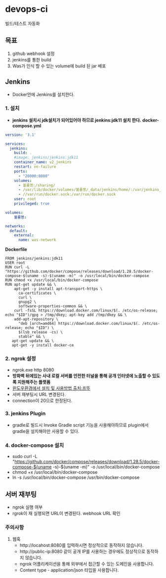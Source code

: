 # devops-ci
빌드/테스트 자동화

## 목표 ##
1. github webhook 설정
2. jenkins를 통한 build
3. Was가 인식 할 수 있는 volume에 build 된 jar 배포

## Jenkins ##
- Docker안에 Jenkins를 설치한다.

### 1. 설치 ###
- **jenkins 설치시 jdk설치가 되어있어야 하므로 jenkins:jdk11 설치 한다.**
**docker-compose.yml**
````yml
version: '3.1'

services:
  jenkins:
    build: .
    #image: jenkins/jenkins:jdk11
    container_name: v2_jenkins
    restart: on-failure
    ports:
      - "20000:8080"
    volumes:
      - 볼륨명:/sharing/
      - /var/lib/docker/volumes/볼륨명/_data/jenkins/home/:/var/jenkins_home/
      - //var/run/docker.sock:/var/run/docker.sock
    user: root
    privileged: true

volumes:
    볼륨명:

networks:
  default:
    external:
      name: was-network
````
**Dockerfile**
````
FROM jenkins/jenkins:jdk11
USER root
RUN curl -L "https://github.com/docker/compose/releases/download/1.28.5/docker-compose-$(uname -s)-$(uname -m)" -o /usr/local/bin/docker-compose
RUN chmod +x /usr/local/bin/docker-compose
RUN apt-get update && \
    apt-get -y install apt-transport-https \
      ca-certificates \
      curl \
      gnupg2 \
      software-properties-common && \
    curl -fsSL https://download.docker.com/linux/$(. /etc/os-release; echo "$ID")/gpg > /tmp/dkey; apt-key add /tmp/dkey && \
    add-apt-repository \
      "deb [arch=amd64] https://download.docker.com/linux/$(. /etc/os-release; echo "$ID") \
      $(lsb_release -cs) \
      stable" && \
   apt-get update && \
   apt-get -y install docker-ce
````

### 2. ngrok 설정 ###
- ngrok.exe http 8080
- **방화벽 뒤에있는 사내 로컬 서버를 안전한 터널을 통해 공개 인터넷에 노출할 수 있도록 지원해주는 플랫폼**
- [윈도우환경에서 설치 및 사용방법 출처:프뚜](https://ssjeong.tistory.com/entry/ngrok-%EB%A1%9C%EC%BB%AC-%EB%84%A4%ED%8A%B8%EC%9B%8C%ED%81%AC%EC%9D%98-%ED%84%B0%EB%84%90-%EC%97%B4%EA%B8%B0%EB%A1%9C%EC%BB%AC-PC-%EA%B0%9C%EB%B0%9C-%ED%99%98%EA%B2%BD-%EA%B5%AC%EC%B6%95)
- 서버 재부팅시 URL 변경된다.
- connection이 20으로 한정된다.


### 3. jenkins Plugin ###
- gradle로 빌드시 Invoke Gradle script 기능을 사용해야하므로 plugin에서 gradle을 설치해야만 사용할 수 있다.

### 4. docker-compose 설치 ###
- sudo curl -L "https://github.com/docker/compose/releases/download/1.28.5/docker-compose-$(uname -s)-$(uname -m)" -o /usr/local/bin/docker-compose
- chmod +x /usr/local/bin/docker-compose
- ln -s /usr/local/bin/docker-compose /usr/bin/docker-compose
## 서버 재부팅 ##
- ngrok 실행 여부
- rgrok이 재 실행되면 URL이 변경된다. webhook URL 확인

### 주의사항 ###
1. 웹훅
    - http://locahost:8080를 입력하시면 정상적으로 동작하지 않습니다.
    - http://public-ip:8080 같이 공개 IP를 사용하는 경우에도 정상적으로 동작하지 않습니다.
    - ngrok 어플리케이션을 통해 외부에서 접근할 수 있는 도메인을 사용합니다.
    - Content type - application/json 타입을 사용합니다.
